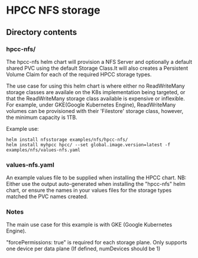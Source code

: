 # HPCC NFS storage

## Directory contents

### hpcc-nfs/

The hpcc-nfs helm chart will provision a NFS Server and optionally a default shared PVC using the default Storage Class.It will also creates a Persistent Volume Claim for each of the required HPCC storage types.

The use case for using this helm chart is where either no ReadWriteMany storage classes are availale on the K8s implementation being targeted, or that the ReadWriteMany storage class available is expensive or inflexible.
For example, under GKE(Google Kubernetes Engine), ReadWriteMany volumes can be provisioned with their 'Filestore' storage class, however, the minimum capacity is 1TB.


Example use:
```code
helm install nfsstorage examples/nfs/hpcc-nfs/
helm install myhpcc hpcc/ --set global.image.version=latest -f examples/nfs/values-nfs.yaml
```

### values-nfs.yaml

An example values file to be supplied when installing the HPCC chart.
NB: Either use the output auto-generated when installing the "hpcc-nfs" helm chart, or ensure the names in your values files for the storage types matched the PVC names created.

### Notes

The main use case for this example is with GKE (Google Kubernetes Engine).

"forcePermissions: true" is required for each storage plane. Only supports one device per data plane (If defined, numDevices should be 1)
